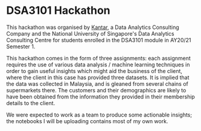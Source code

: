 # DSA3101 Hackathon

This hackathon was organised by [Kantar](http://www.kantar.com/), a Data Analytics Consulting Company and the National University of Singapore's Data Analytics Consulting Centre for students enrolled in the DSA3101 module in AY20/21 Semester 1. 

This hackathon comes in the form of three assignments: each assignment requires the use of various data analysis / machine learning techniques in order to gain useful insights which might aid the business of the client, where the client in this case has provided three datasets. It is implied that the data was collected in Malaysia, and is gleaned from several chains of supermarkets there. The customers and their demographics are likely to have been obtained from the information they provided in their membership details to the client. 

We were expected to work as a team to produce some actionable insights; the notebooks I will be uploading contains most of my own work.

